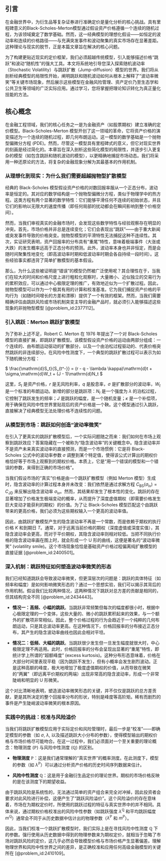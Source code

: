 ## 引言
在金融世界中，为衍生品等复杂证券进行准确定价是量化分析的核心挑战。具有里程碑意义的Black-Scholes-Merton模型通过假设资产价格遵循一个连续的随机过程，为该领域奠定了数学基础。然而，这一经典模型的理想化假设——如恒定的波动率和连续的价格路径——与充满突发事件和波动聚集的真实市场存在显著差距。这种理论与现实的脱节，正是本篇文章旨在解决的核心问题。

为了构建更贴近现实的定价框架，我们必须超越传统模型，引入能够描述价格“跳跃”和波动“随机性”的强大工具。本文将系统地引导您深入探索随机波动率（Stochastic Volatility）与跳跃扩散（Jump-diffusion）模型的世界。我们将从剖析经典模型的局限性开始，阐明跳跃和随机波动如何从根本上解释了“波动率微笑”等关键市场现象，然后展示这些模型在金融风险管理、资产定价乃至生态学和公共卫生等领域的广泛实际应用。通过学习，您将掌握把理论知识转化为真正量化技能的方法。

## 核心概念

在金融工程领域，我们的核心任务之一是为金融资产（如股票期权）建立准确的定价模型。Black-Scholes-Merton 模型开创了这一领域的革命，它将资产价格的演变描述为一个连续的随机过程，即几何布朗运动。这一模型的数学基础是一个抛物型偏微分方程 (PDE)。然而，尽管这一模型具有里程碑式的意义，但它对现实世界的刻画是经过简化的。本章旨在深入剖析这些简化模型的局限性，并逐步引入更复杂的模型（如包含跳跃和随机波动的模型），以更精确地捕捉市场动态。我们将采用一种还原论的方法，将复杂的金融现象分解为其最基本的作用机制。

### 从理想化到现实：为什么我们需要超越抛物型扩散模型

经典的 Black-Scholes 模型假设资产价格的对数回报率服从一个正态分布，波动率是恒定的。其对应的数学结构是一个抛物型偏微分方程，类似于物理学中的热方程。这类方程有两个显著的数学特性：它们能够平滑任何不连续的初始状态，并且它们的影响以无限大的速度传播（即任何局部的扰动都会在瞬间影响到整个价格空间）。

然而，当我们审视真实的金融市场时，会发现这些数学特性与经验观察存在明显的冲突。首先，市场价格并非总是连续变化；它们会表现出“跳跃”——由于重大新闻或突发事件导致的价格突变。抛物型模型的平滑特性无法捕捉这种不连续性。其次，实证研究表明，资产回报率的分布具有“重尾”特性，意味着极端事件（大涨或大跌）的发生概率远高于正态分布的预测。此外，波动率本身也并非恒定，而是会随时间聚集性地变化（即高波动率时期和低波动率时期会各自持续一段时间）。这些经验事实都违背了简单扩散模型的基本假设。

那么，为什么这些被证明是“错误”的模型仍然被广泛使用呢？其合理性在于，当我们在较大的时间和价格尺度上进行粗粒化观察时，大量微小、近似独立的交易行为的累积效应，可以通过中心极限定理的推广，有效地近似为一个扩散过程。因此，抛物型模型可以作为一个极其有用的计算和校准基准。它为我们捕捉资产价格的平均行为（如随时间增长的方差和漂移）提供了一个有效的框架。然而，当我们需要精确评估由跳跃风险或市场机制突变主导的金融产品时，就必须引入能够描述这些现象的非抛物型模型 [@problem_id:2377112]。

### 引入跳跃：Merton 跳跃扩散模型

为了弥补上述不足，Robert C. Merton 在 1976 年提出了一个对 Black-Scholes 模型的直接扩展，即跳跃扩散模型。该模型假设资产价格的运动由两部分组成：一个连续的、由布朗运动驱动的扩散部分，以及一个由泊松过程驱动的、代表价格突然跳跃的非连续部分。在风险中性测度下，一个典型的跳跃扩散过程可以表示为如下随机微分方程：

$
\frac{\mathrm{d}S_t}{S_{t^-}} = (r - q - \lambda \kappa)\mathrm{d}t + \sigma\,\mathrm{d}W_t + (J - 1)\mathrm{d}N_t
$

这里，$S_t$ 是资产价格，$r$ 是无风险利率，$q$ 是股息率，$\sigma$ 是扩散部分的波动率，$W_t$ 是一个标准的布朗运动。新增的部分是跳跃项：$N_t$ 是一个强度为 $\lambda$ 的泊松过程，它控制了跳跃发生的频率；$J$ 是跳跃的幅度，是一个随机变量；$\kappa$ 是一个补偿项，用于确保在风险中性世界里贴现后的资产价格是一个鞅。这个模型通过引入跳跃，直接解决了经典模型无法处理价格不连续性的问题。

### 从模型到市场：跳跃如何创造“波动率微笑”

在引入了更真实的跳跃扩散模型后，一个实际问题随之而来：我们如何在市场上观察到跳跃效应？答案隐藏在一个被称为“隐含波动率”的关键概念中。隐含波动率并不是资产未来真实波动率的直接预测，而是一个市场惯例：它是将 Black-Scholes 公式中的波动率参数 $\sigma$ 调整到某个特定值，使得该公式计算出的期权价格恰好等于市场上观察到的期权价格。本质上，它是“用一个错误的模型和一个错误的参数，来得到正确的市场价格”。

当我们假设市场的“真实”价格是由一个跳跃扩散模型（例如 Merton 模型）生成时，隐含波动率的计算过程本身并未改变：我们依然是通过求解方程 $C_{\text{BS}}(\sigma_{\text{iv}}) = C_{\text{JD}}$ 来反解出隐含波动率 $\sigma_{\text{iv}}$。然而，其结果却发生了根本性的变化。跳跃的存在显著增加了价格发生极端变动的概率，从而提升了深度虚值期权（即需要价格发生巨大变动才能获利的期权）的价值。为了让 Black-Scholes 模型匹配这个由跳跃带来的更高价格，我们必须为这些期权输入一个更高的波动率值。

因此，由跳跃扩散模型产生的隐含波动率不再是一个常数，而是依赖于期权的执行价格 $K$ 和到期日 $T$。通常，对于远离当前价格的期权（深度虚值或深度实值），其隐含波动率会更高，而对于平价期权，其隐含波动率则相对较低。当把不同执行价格的隐含波动率画在图上时，就会形成一个 U 形的曲线，这便是著名的“波动率微笑” (volatility smile)。这个市场现象恰恰是基础资产价格过程偏离纯扩散模型的直接证据 [@problem_id:2400501]。

### 深入机制：跳跃特征如何塑造波动率微笑的形态

我们已经知道跳跃会导致波动率微笑，但更深层次的问题是：跳跃的具体特征（如频率和幅度）是如何影响微笑形态的？通过一个思想实验，我们可以揭示其背后的作用机制。假设我们比较两种情况，这两种情况下跳跃对总方差的贡献是相同的，但其结构完全不同 [@problem_id:2434443]。

*   **情况一：高频、小幅的跳跃**。当跳跃非常频繁但每次的幅度都很小时，根据中心极限定理的一个变体，这些大量的、微小的跳跃累积起来的效果，与一个额外的扩散项非常相似。因此，整个价格过程的行为会趋近于一个纯粹的几何布朗运动，只是其总波动率更高。在这种情况下，价格回报率的分布接近正态分布，其产生的隐含波动率曲线也因此会相对平坦。

*   **情况二：低频、大幅的跳跃**。当跳跃很少发生但一旦发生幅度就很大时，中心极限定理不再适用。此时，价格回报率的分布会呈现出显著的“重尾”特性，即统计学上所谓的“超额峰度” (excess kurtosis)。这种分布形态意味着，价格在大部分时间里表现平稳（因为跳跃不发生），但有小概率会发生剧烈波动。正是这种高额的峰度，极大地增加了极度虚值期权的价值，从而导致在微笑的“两翼”（即远离平价期权的两端）出现非常高的隐含波动率，形成一个非常陡峭和明显的 U 形微笑。

这个对比清晰地表明，塑造波动率微笑形态的关键，并不仅仅是跳跃的总方差贡献，更是其所决定的整个回报率分布的形状，特别是峰度等高阶矩。稀有而剧烈的事件是产生陡峭波动率微笑的根本原因。

### 实践中的挑战：校准与风险溢价

当我们将跳跃扩散模型应用于实际定价和风险管理时，最后一步是“校准”——即确定模型的参数（如 $\sigma$, $\lambda$, 以及描述跳跃大小分布的参数），使得模型输出的期权价格与市场价格尽可能吻合。在这一过程中，我们必须面对一个至关重要的理论概念：物理测度 ($\mathbb{P}$) 与风险中性测度 ($\mathbb{Q}$) 的区别。

*   **物理测度 $\mathbb{P}$**：这是我们通常理解的“真实世界”的概率测度。在此测度下，模型的参数（如 $\lambda^{\mathbb{P}}$）可以通过分析资产价格的历史时间序列数据来估计。

*   **风险中性测度 $\mathbb{Q}$**：这是用于金融衍生品定价的理论世界。期权的市场价格反映的是在该测度下的期望收益。

由于跳跃风险是系统性的，无法通过简单的资产组合来完全对冲掉，因此投资者会要求对此风险进行补偿，这便产生了“跳跃风险溢价”。这个风险溢价的存在意味着，市场在为期权定价时，所使用的跳跃过程的特征与真实世界中的并不相同。具体来说，通过期权价格校准出的风险中性参数（如跳跃强度 $\lambda^{\mathbb{Q}}$ 和平均跳跃幅度 $m^{\mathbb{Q}}$）通常会不同于从历史数据中估计出的物理参数（$\lambda^{\mathbb{P}}$ 和 $m^{\mathbb{P}}$）。

因此，当我们校准一个跳跃扩散模型时，我们实际上是在寻找风险中性测度 $\mathbb{Q}$ 下的参数。强行使用从历史数据中得到的物理参数来为期权定价，就相当于忽略了市场对跳跃风险的定价，这几乎必然会导致模型价格与市场价格产生显著偏差。理解物理世界和风险中性世界之间的差异，是正确校准和应用任何高级金融模型的关键所在 [@problem_id:2410109]。

